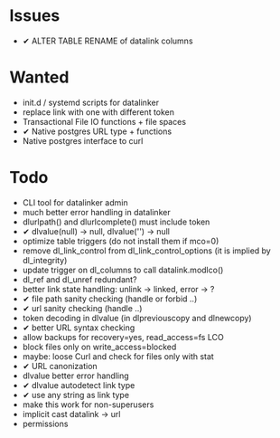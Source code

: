 Issues
======
- ✔︎ ALTER TABLE RENAME of datalink columns

Wanted
=======
- init.d / systemd scripts for datalinker
- replace link with one with different token
- Transactional File IO functions + file spaces
- ✔︎ Native postgres URL type + functions
- Native postgres interface to curl

Todo
====
- CLI tool for datalinker admin
- much better error handling in datalinker
- dlurlpath() and dlurlcomplete() must include token
- ✔︎ dlvalue(null) -> null, dlvalue('') -> null
- optimize table triggers (do not install them if mco=0)
- remove dl_link_control from dl_link_control_options (it is implied by dl_integrity)
- update trigger on dl_columns to call datalink.modlco()
- dl_ref and dl_unref redundant?
- better link state handling: unlink -> linked, error -> ?
- ✔︎ file path sanity checking (handle or forbid ..)
- ✔︎ url sanity checking (handle ..)
- token decoding in dlvalue (in dlpreviouscopy and dlnewcopy)
- ✔︎ better URL syntax checking
- allow backups for recovery=yes, read_access=fs LCO
- block files only on write_access=blocked
- maybe: loose Curl and check for files only with stat
- ✔︎ URL canonization
- dlvalue better error handling
- ✔︎ dlvalue autodetect link type
- ✔︎ use any string as link type
- make this work for non-superusers
- implicit cast datalink -> url
- permissions
